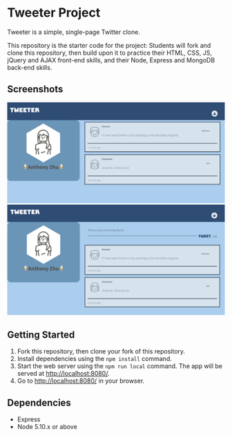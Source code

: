 # Tweeter Project

Tweeter is a simple, single-page Twitter clone.

This repository is the starter code for the project: Students will fork and clone this repository, then build upon it to practice their HTML, CSS, JS, jQuery and AJAX front-end skills, and their Node, Express and MongoDB back-end skills.

## Screenshots

!["Screenshot of Tweeter Page"](https://github.com/anthonyzhu132/tweeter/blob/master/public/Screenshots/Screen%20Shot%202019-09-12%20at%2010.47.13%20PM.png)
!["Screenshot of Tweets and submission box"](https://github.com/anthonyzhu132/tweeter/blob/master/public/Screenshots/Screen%20Shot%202019-09-12%20at%2010.47.21%20PM.png)

## Getting Started

1. Fork this repository, then clone your fork of this repository.
2. Install dependencies using the `npm install` command.
3. Start the web server using the `npm run local` command. The app will be served at <http://localhost:8080/>.
4. Go to <http://localhost:8080/> in your browser.

## Dependencies

- Express
- Node 5.10.x or above